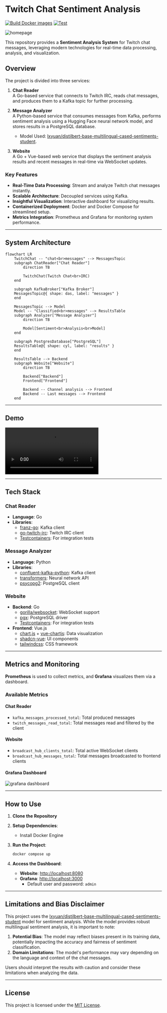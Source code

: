 # Twitch Chat Sentiment Analysis

[![Build Docker images](https://github.com/FerroEduardo/TwitchSentimentAnalysis/actions/workflows/build.yaml/badge.svg)](https://github.com/FerroEduardo/TwitchSentimentAnalysis/actions/workflows/build.yaml)
[![Test](https://github.com/FerroEduardo/TwitchSentimentAnalysis/actions/workflows/test.yaml/badge.svg)](https://github.com/FerroEduardo/TwitchSentimentAnalysis/actions/workflows/test.yaml)

![homepage](docs/home.png)

This repository provides a **Sentiment Analysis System** for Twitch chat messages, leveraging modern technologies for real-time data processing, analysis, and visualization.

## Overview

The project is divided into three services:

1. **Chat Reader**  
   A Go-based service that connects to Twitch IRC, reads chat messages, and produces them to a Kafka topic for further processing.

2. **Message Analyzer**  
    A Python-based service that consumes messages from Kafka, performs sentiment analysis using a Hugging Face neural network model, and stores results in a PostgreSQL database.
   
   - Model Used: [lxyuan/distilbert-base-multilingual-cased-sentiments-student](https://huggingface.co/lxyuan/distilbert-base-multilingual-cased-sentiments-student).

3. **Website**  
   A Go + Vue-based web service that displays the sentiment analysis results and recent messages in real-time via WebSocket updates.

### Key Features

- **Real-Time Data Processing**: Stream and analyze Twitch chat messages instantly.
- **Scalable Architecture**: Decoupled services using Kafka.
- **Insightful Visualization**: Interactive dashboard for visualizing results.
- **Containerized Deployment**: Docker and Docker Compose for streamlined setup.
- **Metrics Integration**: Prometheus and Grafana for monitoring system performance.

---

## System Architecture

```mermaid
flowchart LR
    TwitchChat -- "chat<br>messages" --> MessagesTopic
    subgraph ChatReader["Chat Reader"]
        direction TB

        TwitchChat(Twitch Chat<br>IRC)
    end

    subgraph KafkaBroker["Kafka Broker"]
    MessagesTopic@{ shape: das, label: "messages" }
    end

    MessagesTopic --> Model
    Model -- "Classified<br>messages" --> ResultsTable
    subgraph Analyzer["Message Analyzer"]
        direction TB

        Model[Sentiment<br>Analysis<br>Model]
    end
    
    subgraph PostgresDatabase["PostgreSQL"]
    ResultsTable@{ shape: cyl, label: "results" }
    end

    ResultsTable --> Backend
    subgraph Website["Website"]
        direction TB

        Backend["Backend"]
        Frontend["Frontend"]

        Backend -- Channel analysis --> Frontend
        Backend -- Last messages --> Frontend
    end
```

---

## Demo

<video src="https://github.com/user-attachments/assets/47a92646-1b8f-4f9e-9c3e-147ebf86df70"></video>

---

## Tech Stack

### Chat Reader
- **Language**: Go
- **Libraries**:
  - [franz-go](https://github.com/twmb/franz-go): Kafka client
  - [go-twitch-irc](https://github.com/gempir/go-twitch-irc): Twitch IRC client
  - [Testcontainers](https://github.com/testcontainers/testcontainers-go): For integration tests

### Message Analyzer
- **Language**: Python
- **Libraries**:
  - [confluent-kafka-python](https://github.com/confluentinc/confluent-kafka-python): Kafka client
  - [transformers](https://huggingface.co/transformers): Neural network API
  - [psycopg2](https://github.com/psycopg/psycopg2): PostgreSQL client

### Website
- **Backend**: Go
  - [gorilla/websocket](https://github.com/gorilla/websocket): WebSocket support
  - [pgx](https://github.com/jackc/pgx): PostgreSQL driver
  - [Testcontainers](https://github.com/testcontainers/testcontainers-go): For integration tests
- **Frontend**: Vue.js
  - [chart.js](https://github.com/chartjs/Chart.js) + [vue-chartjs](https://vue-chartjs.org/): Data visualization
  - [shadcn-vue](https://github.com/unovue/shadcn-vue): UI components
  - [tailwindcss](https://github.com/tailwindlabs/tailwindcss): CSS framework

---

## Metrics and Monitoring

**Prometheus** is used to collect metrics, and **Grafana** visualizes them via a dashboard.

### Available Metrics

#### Chat Reader
- `kafka_messages_processed_total`: Total produced messages
- `twitch_messages_read_total`: Total messages read and filtered by the client

#### Website
- `broadcast_hub_clients_total`: Total active WebSocket clients
- `broadcast_hub_messages_total`: Total messages broadcasted to frontend clients

#### Grafana Dashboard

![grafana dashboard](docs/grafana.png)

---

## How to Use

1. **Clone the Repository**

2. **Setup Dependencies**:
   - Install Docker Engine

3. **Run the Project**:
   ```bash
   docker compose up
   ```

4. **Access the Dashboard**:
    - **Website**: [http://localhost:8080](http://localhost:8080)
    - **Grafana**: [http://localhost:3000](http://localhost:3000)
        - Default user and password: `admin`

---

## **Limitations and Bias Disclaimer**  
This project uses the [lxyuan/distilbert-base-multilingual-cased-sentiments-student](https://huggingface.co/lxyuan/distilbert-base-multilingual-cased-sentiments-student) model for sentiment analysis. While the model provides robust multilingual sentiment analysis, it is important to note:

1. **Potential Bias**: The model may reflect biases present in its training data, potentially impacting the accuracy and fairness of sentiment classification.  
2. **Domain Limitations**: The model's performance may vary depending on the language and context of the chat messages.

Users should interpret the results with caution and consider these limitations when analyzing the data.

---

## License

This project is licensed under the [MIT License](LICENSE).

